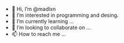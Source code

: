 - 👋 Hi, I’m @madlxn
- 👀 I’m interested in programming and desing.
- 🌱 I’m currently learning ...
- 💞️ I’m looking to collaborate on ...
- 📫 How to reach me ...

<!---
madlxn/madlxn is a ✨ special ✨ repository because its `README.md` (this file) appears on your GitHub profile.
You can click the Preview link to take a look at your changes.
--->
